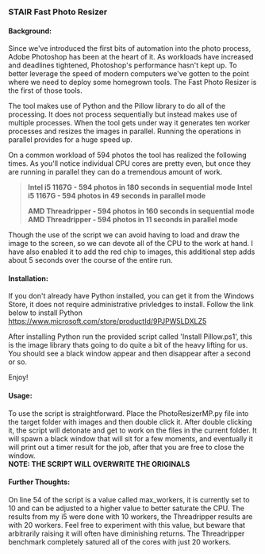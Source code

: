 ### STAIR Fast Photo Resizer

#### Background: 

Since we've introduced the first bits of automation into the photo process, Adobe Photoshop has been at the heart of it. As workloads have increased and deadlines tightened, Photoshop's performance hasn't kept up. To better leverage the speed of modern computers we've gotten to the point where we need to deploy some homegrown tools. The Fast Photo Resizer is the first of those tools. 

The tool makes use of Python and the Pillow library to do all of the processing. It does not process sequentially but instead makes use of multiple processes. When the tool gets under way it generates ten worker processes and resizes the images in parallel. Running the operations in parallel provides for a huge speed up.

On a common workload of 594 photos the tool has realized the following times. As you'll notice individual CPU cores are pretty even, but once they are running in parallel they can do a tremendous amount of work. 

>**Intel i5 1167G - 594 photos in 180 seconds in sequential mode**
>**Intel i5 1167G - 594 photos in 49 seconds in parallel mode**
>
>**AMD Threadripper - 594 photos in 160 seconds in sequential mode**
>**AMD Threadripper - 594 photos in 11 seconds in parallel mode**

Though the use of the script we can avoid having to load and draw the image to the screen, so we can devote all of the CPU to the work at hand. I have also enabled it to add the red chip to images, this additional step adds about 5 seconds over the course of the entire run. 

#### Installation: 

If you don't already have Python installed, you can get it from the Windows Store, it does not require administrative privledges to install. Follow the link below to install Python
https://www.microsoft.com/store/productId/9PJPW5LDXLZ5

After installing Python run the provided script called 'Install Pillow.ps1', this is the image library thats going to do quite a bit of the heavy lifting for us. You should see a black window appear and then disappear after a second or so. 

Enjoy!

#### Usage:

To use the script is straightforward. Place the PhotoResizerMP.py file into the target folder with images and then double click it. After double clicking it, the script will detonate and get to work on the files in the current folder. It will spawn a black window that will sit for a few moments, and eventually it will print out a timer result for the job, after that you are free to close the window.  
**NOTE: THE SCRIPT WILL OVERWRITE THE ORIGINALS**

#### Further Thoughts:

On line 54 of the script is a value called max_workers, it is currently set to 10 and can be adjusted to a higher value to better saturate the CPU. The results from my i5 were done with 10 workers, the Threadripper results are with 20 workers. Feel free to experiment with this value, but beware that arbitrarily raising it will often have diminishing returns. The Threadripper benchmark completely satured all of the cores with just 20 workers. 



